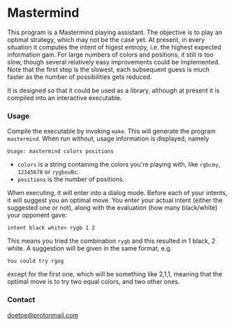 # Mastermind #

This program is a Mastermind playing assistant. The objective is to play an optimal strategy, which may not be the case yet. At present, in every situation it computes the intent of higest entropy, i.e. the highest expected information gain. For large numbers of colors and positions, it still is too slow, though several relatively easy improvements could be implemented. Note that the first step is the slowest, each subsequent guess is much faster as the number of possibilities gets reduced.

It is designed so that it could be used as a library, although at present it is compiled into an interactive executable.

### Usage ###

Compile the executable by invoking `make`. This will generate the program `mastermind`. When run without, usage information is displayed, namely 

    Usage: mastermind colors positions

* `colors` is a string containing the colors you're playing with, like `rgbcmy`, `12345678` or `rygbovBc`.
* `positions` is the number of positions.

When executing, it will enter into a dialog mode. Before each of your intents, it will suggest you an optimal move. You enter your actual intent (either the suggested one or not), along with the evaluation (how many black/white) your opponent gave:

    intent black white> rygb 1 2

This means you tried the combination `rygb` and this resulted in 1 black, 2 white. A suggestion will be given in the same format, e.g.

    You could try rgog

except for the first one, which will be something like 2,1,1, meaning that the optimal move is to try two equal colors, and two other ones.

### Contact ###

doetoe@protonmail.com
